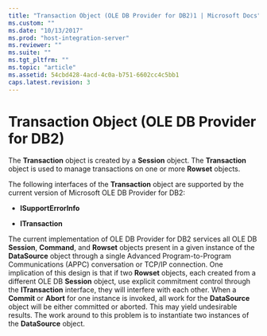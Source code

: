 ```yaml
---
title: "Transaction Object (OLE DB Provider for DB2)1 | Microsoft Docs"
ms.custom: ""
ms.date: "10/13/2017"
ms.prod: "host-integration-server"
ms.reviewer: ""
ms.suite: ""
ms.tgt_pltfrm: ""
ms.topic: "article"
ms.assetid: 54cbd428-4acd-4c0a-b751-6602cc4c5bb1
caps.latest.revision: 3
---
```

# Transaction Object (OLE DB Provider for DB2)
The **Transaction** object is created by a **Session** object. The **Transaction** object is used to manage transactions on one or more **Rowset** objects.  
  
 The following interfaces of the **Transaction** object are supported by the current version of Microsoft OLE DB Provider for DB2:  
  
-   **ISupportErrorInfo**  
  
-   **ITransaction**  
  
 The current implementation of OLE DB Provider for DB2 services all OLE DB **Session**, **Command**, and **Rowset** objects present in a given instance of the **DataSource** object through a single Advanced Program-to-Program Communications (APPC) conversation or TCP/IP connection. One implication of this design is that if two **Rowset** objects, each created from a different OLE DB **Session** object, use explicit commitment control through the **ITransaction** interface, they will interfere with each other. When a **Commit** or **Abort** for one instance is invoked, all work for the **DataSource** object will be either committed or aborted. This may yield undesirable results. The work around to this problem is to instantiate two instances of the **DataSource** object.